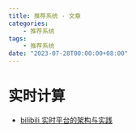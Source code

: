 ```yaml
---
title: 推荐系统 - 文章
categories: 
    - 推荐系统
tags:
    - 推荐系统
date: "2023-07-28T00:00:00+08:00"
---
```


# 实时计算

- [bilibili 实时平台的架构与实践](https://developer.aliyun.com/article/745196)